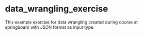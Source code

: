 # data_wrangling_exercise
This example exercise for data wrangling created during course at springboard with JSON format as input type. 
